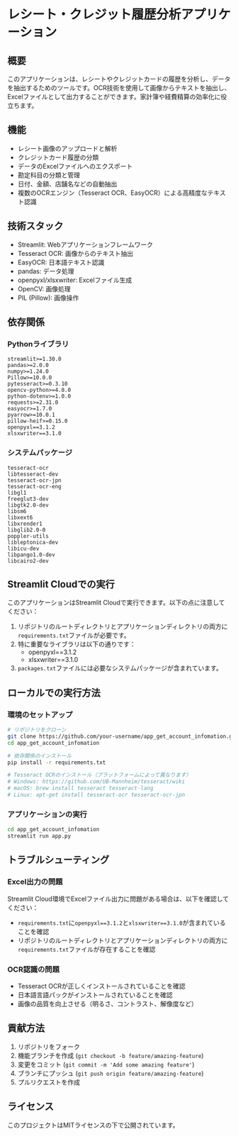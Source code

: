 # レシート・クレジット履歴分析アプリケーション

## 概要
このアプリケーションは、レシートやクレジットカードの履歴を分析し、データを抽出するためのツールです。OCR技術を使用して画像からテキストを抽出し、Excelファイルとして出力することができます。家計簿や経費精算の効率化に役立ちます。

## 機能
- レシート画像のアップロードと解析
- クレジットカード履歴の分類
- データのExcelファイルへのエクスポート
- 勘定科目の分類と管理
- 日付、金額、店舗名などの自動抽出
- 複数のOCRエンジン（Tesseract OCR、EasyOCR）による高精度なテキスト認識

## 技術スタック
- Streamlit: Webアプリケーションフレームワーク
- Tesseract OCR: 画像からのテキスト抽出
- EasyOCR: 日本語テキスト認識
- pandas: データ処理
- openpyxl/xlsxwriter: Excelファイル生成
- OpenCV: 画像処理
- PIL (Pillow): 画像操作

## 依存関係
### Pythonライブラリ
```
streamlit>=1.30.0
pandas>=2.0.0
numpy>=1.24.0
Pillow>=10.0.0
pytesseract>=0.3.10
opencv-python>=4.8.0
python-dotenv>=1.0.0
requests>=2.31.0
easyocr>=1.7.0
pyarrow>=10.0.1
pillow-heif>=0.15.0
openpyxl==3.1.2
xlsxwriter==3.1.0
```

### システムパッケージ
```
tesseract-ocr
libtesseract-dev
tesseract-ocr-jpn
tesseract-ocr-eng
libgl1
freeglut3-dev
libgtk2.0-dev
libsm6
libxext6
libxrender1
libglib2.0-0
poppler-utils
libleptonica-dev
libicu-dev
libpango1.0-dev
libcairo2-dev
```

## Streamlit Cloudでの実行
このアプリケーションはStreamlit Cloudで実行できます。以下の点に注意してください：

1. リポジトリのルートディレクトリとアプリケーションディレクトリの両方に`requirements.txt`ファイルが必要です。
2. 特に重要なライブラリは以下の通りです：
   - openpyxl==3.1.2
   - xlsxwriter==3.1.0
3. `packages.txt`ファイルには必要なシステムパッケージが含まれています。

## ローカルでの実行方法
### 環境のセットアップ
```bash
# リポジトリをクローン
git clone https://github.com/your-username/app_get_account_infomation.git
cd app_get_account_infomation

# 依存関係のインストール
pip install -r requirements.txt

# Tesseract OCRのインストール（プラットフォームによって異なります）
# Windows: https://github.com/UB-Mannheim/tesseract/wiki
# macOS: brew install tesseract tesseract-lang
# Linux: apt-get install tesseract-ocr tesseract-ocr-jpn
```

### アプリケーションの実行
```bash
cd app_get_account_infomation
streamlit run app.py
```

## トラブルシューティング
### Excel出力の問題
Streamlit Cloud環境でExcelファイル出力に問題がある場合は、以下を確認してください：
- `requirements.txt`に`openpyxl==3.1.2`と`xlsxwriter==3.1.0`が含まれていることを確認
- リポジトリのルートディレクトリとアプリケーションディレクトリの両方に`requirements.txt`ファイルが存在することを確認

### OCR認識の問題
- Tesseract OCRが正しくインストールされていることを確認
- 日本語言語パックがインストールされていることを確認
- 画像の品質を向上させる（明るさ、コントラスト、解像度など）

## 貢献方法
1. リポジトリをフォーク
2. 機能ブランチを作成 (`git checkout -b feature/amazing-feature`)
3. 変更をコミット (`git commit -m 'Add some amazing feature'`)
4. ブランチにプッシュ (`git push origin feature/amazing-feature`)
5. プルリクエストを作成

## ライセンス
このプロジェクトはMITライセンスの下で公開されています。